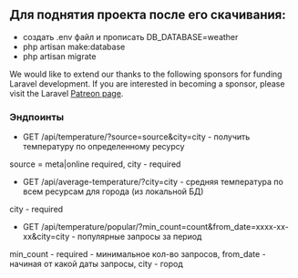 ## Для поднятия проекта после его скачивания:

- создать .env файл и прописать DB_DATABASE=weather
- php artisan make:database
- php artisan migrate

We would like to extend our thanks to the following sponsors for funding Laravel development. If you are interested in becoming a sponsor, please visit the Laravel [Patreon page](https://patreon.com/taylorotwell).

### Эндпоинты

- GET /api/temperature/?source=source&city=city - получить температуру по определенному ресурсу

source = meta|online required, city - required

- GET /api/average-temperature/?city=city - средняя температура по всем ресурсам для города (из локальной БД)

city - required

- GET /api/temperature/popular/?min_count=count&from_date=xxxx-xx-xx&city=city - популярные запросы за период

min_count - required - минимальное кол-во запросов, from_date - начиная от какой даты запросы, city - город
